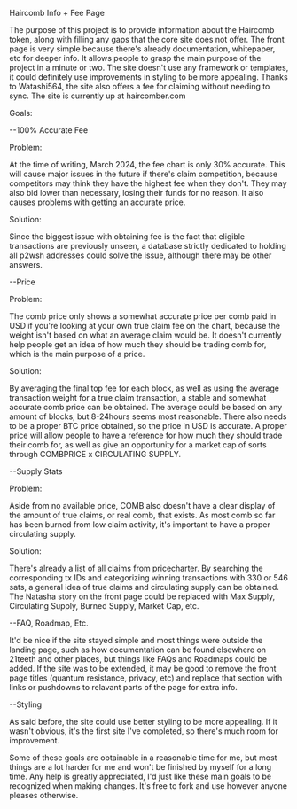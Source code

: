 Haircomb Info + Fee Page

The purpose of this project is to provide information about the Haircomb token, along with filling any gaps that the core site does not offer.
The front page is very simple because there's already documentation, whitepaper, etc for deeper info. It allows people to grasp the main purpose of the project in a minute or two.
The site doesn't use any framework or templates, it could definitely use improvements in styling to be more appealing. 
Thanks to Watashi564, the site also offers a fee for claiming without needing to sync. 
The site is currently up at haircomber.com

Goals:

--100% Accurate Fee

Problem:

At the time of writing, March 2024, the fee chart is only 30% accurate. This will cause major issues in the future if there's claim competition, 
because competitors may think they have the highest fee when they don't. They may also bid lower than necessary, losing their funds for no reason.
It also causes problems with getting an accurate price.

Solution:

Since the biggest issue with obtaining fee is the fact that eligible transactions are previously unseen, a database strictly dedicated to holding all p2wsh addresses could solve the issue, 
although there may be other answers. 

--Price

Problem:

The comb price only shows a somewhat accurate price per comb paid in USD if you're looking at your own true claim fee on the chart, because the weight isn't based on what an average claim would be. 
It doesn't currently help people get an idea of how much they should be trading comb for, which is the main purpose of a price.

Solution:

By averaging the final top fee for each block, as well as using the average transaction weight for a true claim transaction, a stable and somewhat accurate comb price can be obtained. The
average could be based on any amount of blocks, but 8-24hours seems most reasonable. There also needs to be a proper BTC price obtained, so the price in USD is accurate. 
A proper price will allow people to have a reference for how much they should trade their comb for, as well as give an opportunity for a market cap of sorts through COMBPRICE x CIRCULATING SUPPLY.

--Supply Stats

Problem:

Aside from no available price, COMB also doesn't have a clear display of the amount of true claims, or real comb, that exists. As most comb so far has been burned from low claim activity, it's
important to have a proper circulating supply. 

Solution:

There's already a list of all claims from pricecharter. By searching the corresponding tx IDs and categorizing winning transactions with 330 or 546 sats, a general idea of true claims and
circulating supply can be obtained.
The Natasha story on the front page could be replaced with Max Supply, Circulating Supply, Burned Supply, Market Cap, etc.

--FAQ, Roadmap, Etc.

It'd be nice if the site stayed simple and most things were outside the landing page, such as how documentation can be found elsewhere on 21teeth and other places, but things like FAQs and Roadmaps could
be added. If the site was to be extended, it may be good to remove the front page titles (quantum resistance, privacy, etc) and replace that section with links or pushdowns to relavant parts of the page for extra info.

--Styling

As said before, the site could use better styling to be more appealing. If it wasn't obvious, it's the first site I've completed, so there's much room for improvement.

Some of these goals are obtainable in a reasonable time for me, but most things are a lot harder for me and won't be finished by myself for a long time. Any help is greatly appreciated, I'd just like these main goals 
to be recognized when making changes. It's free to fork and use however anyone pleases otherwise.
